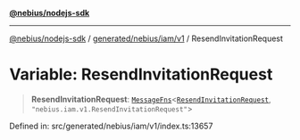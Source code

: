 [**@nebius/nodejs-sdk**](../../../../../README.md)

---

[@nebius/nodejs-sdk](../../../../../README.md) / [generated/nebius/iam/v1](../README.md) / ResendInvitationRequest

# Variable: ResendInvitationRequest

> **ResendInvitationRequest**: [`MessageFns`](../../../../../runtime/protos/core/interfaces/MessageFns.md)\<[`ResendInvitationRequest`](../interfaces/ResendInvitationRequest.md), `"nebius.iam.v1.ResendInvitationRequest"`\>

Defined in: src/generated/nebius/iam/v1/index.ts:13657
